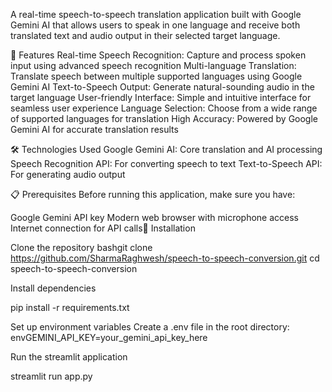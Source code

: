 A real-time speech-to-speech translation application built with Google Gemini AI that allows users to speak in one language and receive both translated text and audio output in their selected target language.

🚀 Features
Real-time Speech Recognition: Capture and process spoken input using advanced speech recognition
Multi-language Translation: Translate speech between multiple supported languages using Google Gemini AI
Text-to-Speech Output: Generate natural-sounding audio in the target language
User-friendly Interface: Simple and intuitive interface for seamless user experience
Language Selection: Choose from a wide range of supported languages for translation
High Accuracy: Powered by Google Gemini AI for accurate translation results

🛠️ Technologies Used
Google Gemini AI: Core translation and AI processing
Speech Recognition API: For converting speech to text
Text-to-Speech API: For generating audio output

📋 Prerequisites
Before running this application, make sure you have:

Google Gemini API key
Modern web browser with microphone access
Internet connection for API calls🔧 Installation

Clone the repository
bashgit clone https://github.com/SharmaRaghwesh/speech-to-speech-conversion.git
cd speech-to-speech-conversion

Install dependencies

pip install -r requirements.txt

Set up environment variables
Create a .env file in the root directory:
envGEMINI_API_KEY=your_gemini_api_key_here


Run the  streamlit application

streamlit run app.py
